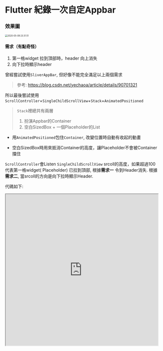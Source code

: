 # Flutter 紀錄一次自定Appbar 

### 效果圖

<img src="https://i.imgur.com/1drbtEI.gif" alt="2020-05-09 23.31.51" style="zoom:50%;" />



#### 需求（有點奇怪）

1. 第一格widget 拉到頂部時，header 向上消失
2. 向下拉時顯示header



曾經嘗試使用`SliverAppBar`, 但好像不能完全滿足以上兩個需求

> 參考: https://blog.csdn.net/yechaoa/article/details/90701321

所以最後嘗試使用`ScrollController`+`SingleChildScrollView`+`Stack`+`AnimatedPositioned`

> `Stack`裡總共有兩層
>
> 1. 扮演Appbar的Container 
> 2. 空白SizedBox + 一個Placeholder的List

* 用`AnimatedPositioned`包住`Container`, 改變位置時自動有收起的動畫

* 空白SizedBox時用來抵消Container的高度，讓Placeholder不會被Container擋住

`ScrollController`會Listen `SingleChildScrollView` srcoll的高度，如果超過100 代表第一格widget( Placeholder) 已拉到頂部, 根據**需求一** 令到Header消失. 根據**需求二**, 當srcoll的方向是向下拉時顯示Header.



代碼如下:

<iframe style="width:100%;height:500px;" src="https://dartpad.dev/embed-flutter.html?id=4b0d261acf0acc723fa79401a207d673"></iframe>

